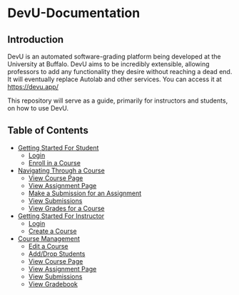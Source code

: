 # DevU-Documentation

## Introduction

DevU is an automated software-grading platform being developed at the University at Buffalo. DevU aims to be incredibly extensible, allowing professors to add any functionality they desire without reaching a dead end. It will eventually replace Autolab and other services. You can access it at <https://devu.app/>

This repository will serve as a guide, primarily for instructors and students, on how to use DevU.

## Table of Contents
* [Getting Started For Student](Getting%20Started%20For%20Student.md)
    * [Login](Getting%20Started%20For%20Student.md#Login)
    * [Enroll in a Course](Getting%20Started%20For%20Student.md#Enroll-in-a-Course)
* [Navigating Through a Course](Navigating%20Through%20a%20Course.md)
    * [View Course Page](Navigating%20Through%20a%20Course.md#View-Course-Page)
    * [View Assignment Page](Navigating%20Through%20a%20Course.md#View-Assignment-Page)
    * [Make a Submission for an Assignment](Navigating%20Through%20a%20Course.md#Make-Submission)
    * [View Submissions](Navigating%20Through%20a%20Course.md#View-Submissions)
    * [View Grades for a Course](Navigating%20Through%20a%20Course.md#View-Gradebook)
* [Getting Started For Instructor](Getting%20started%20for%Instructor.md)
    * [Login](Getting%20started%20for%Instructor.md#your-first-login)
    * [Create a Course](Getting%20started%20for%Instructor.md#Create-a-Course)
* [Course Management](Course%20Management.md#Create-a-Course)
    * [Edit a Course](Course%20Management.md#Edit-a-Course)
    * [Add/Drop Students](Course%20Management.md#Add-Drop-Students)
    * [View Course Page](Course%20Management.md#View-Course's-Page)
    * [View Assignment Page](Course%20Management.md#View-Assignment's-Page)
    * [View Submissions](Course%20Management.md#View-Submissions)
    * [View Gradebook](Course%20Management.md#Gradebook)

